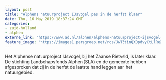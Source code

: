 ```yaml
---
layout: post
title: "Alphens natuurproject IJsvogel pas in de herfst klaar"
date: Thu, 16 May 2019 18:37:24 GMT
categories: 
- zuid-holland 
- alphen 
externe_link: "https://www.ad.nl/alphen/alphens-natuurproject-ijsvogel-pas-in-de-herfst-klaar~ae30448c/"
feature_image: "https://images1.persgroep.net/rcs/JwT5tinQXDpdvyCtLlReXWoaISE/diocontent/76698217/_fitwidth/400/?appId=21791a8992982cd8da851550a453bd7f&quality=0.7"
---
```


Het Alphense natuurproject IJsvogel, bij het Zaanse Rietveld, is later klaar. De stichting Landschapsfonds Alphen (SLA) en de gemeente hebben afgesproken dat zij in de herfst de laatste hand leggen aan het natuurgebied.
